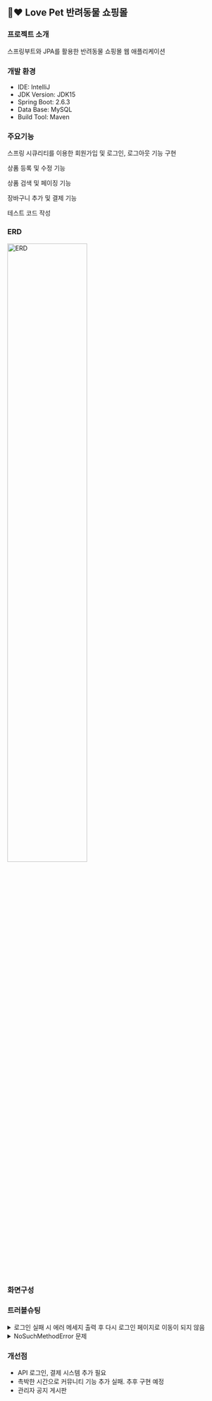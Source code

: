 ## 🐶❤ Love Pet 반려동물 쇼핑몰

### 프로젝트 소개
스프링부트와 JPA를 활용한 반려동물 쇼핑몰 웹 애플리케이션


### 개발 환경 
- IDE: IntelliJ
- JDK Version: JDK15
- Spring Boot: 2.6.3
- Data Base: MySQL
- Build Tool: Maven

### 주요기능

스프링 시큐리티를 이용한 회원가입 및 로그인, 로그아웃 기능 구현

상품 등록 및 수정 기능

상품 검색 및 페이징 기능

장바구니 추가 및 결제 기능

테스트 코드 작성

### ERD
<img width="60%" alt="ERD" src="https://user-images.githubusercontent.com/65703902/162138223-3b203c26-dc15-4640-a209-ae5f53014c12.JPG">

### 화면구성


### 트러블슈팅

<details>
<summary>로그인 실패 시 에러 메세지 출력 후 다시 로그인 페이지로 이동이 되지 않음</summary>
<div markdown="1">       
<br>
  
  ✔  <b>해결방법</b>
  
  ![image](https://user-images.githubusercontent.com/65703902/162134535-92ab14b9-06cc-490b-b5dc-76a26cdfda11.png)
  
기존에는 ajax 요청만 고려해서 UNAUTHORIZED 에러를 반환하도록 하였는데, ajax의 경우 request header에 XMLHttpRequest 라는 값이 세팅돼서 나옴. 그럴 경우만 UNAUTHORIZED 에러를 반환하고, 나머지 경우는 로그인 페이지로 리다이렉트 해줘야 함.

</div>
</details>

<details>
<summary>NoSuchMethodError 문제</summary>
<div markdown="1">       
<br>
  
  members/new를 실행 시

```

Cannot render error page for request [/members/new] and exception [org.thymeleaf.context.IWebContext.getExchange()Lorg/thymeleaf/web/IWebExchange;] as the response has already been committed. As a result, the response may have the wrong status code.

```

member/login 실행 시

```
Servlet.service() for servlet [dispatcherServlet] in context with path [] threw exception [Handler processing failed; nested exception is java.lang.NoSuchMethodError: org.thymeleaf.context.IWebContext.getExchange()Lorg/thymeleaf/web/IWebExchange;] with root cause

```
  
✔  <b>해결방법</b>
  
  버전 문제.  build.gradle에서 implementation 'org.thymeleaf.extras:thymeleaf-extras-springsecurity5' 으로 implementation
  
</div>
</details>

### 개선점

- API 로그인, 결제 시스템 추가 필요
- 촉박한 시간으로 커뮤니티 기능 추가 실패. 추후 구현 예정
- 관리자 공지 게시판

